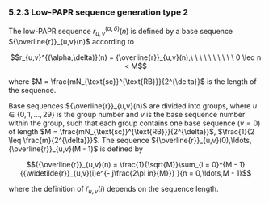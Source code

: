 ### 5.2.3 Low-PAPR sequence generation type 2

The low-PAPR sequence $r_{u,v}^{(\alpha,\delta)}(n)$ is defined by a
base sequence ${\overline{r}}_{u,v}(n)$ according to

$$r_{u,v}^{(\alpha,\delta)}(n) = {\overline{r}}_{u,v}(n),\ \ \ \ \ \ \ \ \ \ 0 \leq n < M$$

where $M = \frac{mN_{\text{sc}}^{\text{RB}}}{2^{\delta}}$ is the length
of the sequence.

Base sequences ${\overline{r}}_{u,v}(n)$ are divided into groups, where
$u \in \left\{ 0,1,\ldots,29 \right\}$ is the group number and $v$ is
the base sequence number within the group, such that each group contains
one base sequence ($v = 0$) of length
$M = \frac{mN_{\text{sc}}^{\text{RB}}}{2^{\delta}}$,
$\frac{1}{2 \leq \frac{m}{2^{\delta}}}$. The sequence
${\overline{r}}_{u,v}(0),\ldots,{\overline{r}}_{u,v}(M - 1)$ is defined
by

$${{\overline{r}}_{u,v}(n) = \frac{1}{\sqrt{M}}\sum_{i = 0}^{M - 1}{{\widetilde{r}}_{u,v}(i)e^{- j\frac{2\pi in}{M}}}
}{n = 0,\ldots,M - 1}$$

where the definition of ${\widetilde{r}}_{u,v}(i)$ depends on the
sequence length.